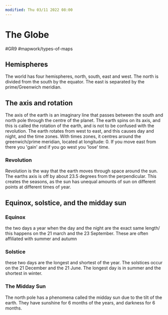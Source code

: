 ```yaml
---
modified: Thu 03/11 2022 08:00
---
```

   
# The Globe
#GR9 #mapwork/types-of-maps 

## Hemispheres
The world has four hemispheres, north, south, east and west. The north is divided from the south by the equator. The east is separated by the prime/Greenwich meridian.

## The axis and rotation
The axis of the earth is an imaginary line that passes between the south and north pole through the centre of the planet. The earth spins on its axis, and this is called the rotation of the earth, and is not to be confused with the revolution. The earth rotates from west to east, and this causes day and night, and the time zones. With times zones, it centres around the greenwich/prime meridian, located at longitude: 0. If you move east from there you 'gain' and if you go west you 'lose' time.

### Revolution
Revolution is the way that the earth moves through space around the sun. The earths axis is off by about 23.5 degrees from the perpendicular. This creates the seasons, as the sun has unequal amounts of sun on different points at different times of year.

## Equinox, solstice, and the midday sun
### Equinox
 the two days a year when the day and the night are the exact same length/ this happens on the 21 march and the 23 September. These are often affiliated with summer and autumn

### Solstice
 these two days are the longest and shortest of the year. The solstices occur on the 21 December and the 21 June. The longest day is in summer and the shortest in winter.
 
### The Midday Sun
The north pole has a phenomena called the midday sun due to the tilt of the earth. They have sunshine for 6 months of the years, and darkness for 6 months. 